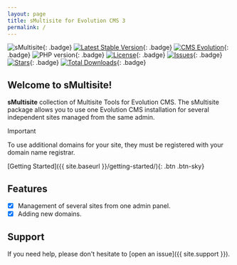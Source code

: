 ```yaml
---
layout: page
title: sMultisite for Evolution CMS 3
permalink: /
---
```


![sMultisite](https://repository-images.githubusercontent.com/683186810/d71c1c9b-f143-4000-8125-5104eeee067b){: .badge}
[![Latest Stable Version](https://img.shields.io/packagist/v/seiger/sMultisite?label=version)](https://packagist.org/packages/seiger/smultisite){: .badge}
[![CMS Evolution](https://img.shields.io/badge/CMS-Evolution-brightgreen.svg)](https://github.com/evolution-cms/evolution){: .badge}
![PHP version](https://img.shields.io/packagist/php-v/seiger/smultisite){: .badge}
[![License](https://img.shields.io/packagist/l/seiger/smultisite)](https://packagist.org/packages/seiger/smultisite){: .badge}
[![Issues](https://img.shields.io/github/issues/Seiger/sMultisite)](https://github.com/Seiger/sMultisite/issues){: .badge}
[![Stars](https://img.shields.io/packagist/stars/Seiger/smultisite)](https://packagist.org/packages/seiger/smultisite){: .badge}
[![Total Downloads](https://img.shields.io/packagist/dt/seiger/smultisite)](https://packagist.org/packages/seiger/smultisite){: .badge}

## Welcome to sMultisite!

**sMultisite** collection of Multisite Tools for Evolution CMS.
The sMultisite package allows you to use one Evolution CMS
installation for several independent sites managed from the same admin.

> [!IMPORTANT]
>
> To use additional domains for your site, they must be registered with your domain name registrar.

[Getting Started]({{ site.baseurl }}/getting-started/){: .btn .btn-sky}

## Features

- [x] Management of several sites from one admin panel.
- [x] Adding new domains.

## Support

If you need help, please don't hesitate to [open an issue]({{ site.support }}).
